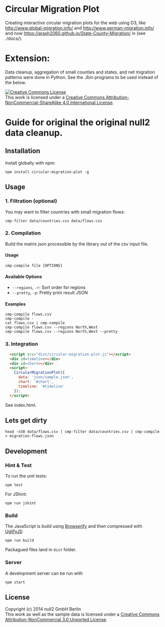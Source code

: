 # Circular Migration Plot
Creating interactive circular migration plots for the web using D3,
like http://www.global-migration.info/ and http://www.german-migration.info/
and now https://arash2060.github.io/State-County-Migration/ in (see ./docs/).

# Extension:
Data cleanup, aggregation of small counties and states, and net migration patterns were done in Python. See the ./bin programs to be used instead of the below.

<a rel="license" href="http://creativecommons.org/licenses/by-nc-sa/4.0/"><img alt="Creative Commons License" style="border-width:0" src="https://i.creativecommons.org/l/by-nc-sa/4.0/88x31.png" /></a><br />This work is licensed under a <a rel="license" href="http://creativecommons.org/licenses/by-nc-sa/4.0/">Creative Commons Attribution-NonCommercial-ShareAlike 4.0 International License</a>.


# Guide for original the original null2 data cleanup.

## Installation
Install globally with npm:
```shell
npm install circular-migration-plot -g
```

## Usage
### 1. Filtration (optional)
You may want to filter countries with small migration flows:
```shell
cmp-filter data/countries.csv data/flows.csv
```

### 2. Compilation
Build the matrix json processible by the library out of the csv input file.

#### Usage
`cmp-compile file [OPTIONS]`

#### Available Options
* `--regions`, `-r`: Sort order for regions
* `--pretty`, `-p`:  Pretty print result JSON

#### Examples
```shell
cmp-compile flows.csv
cmp-compile -
cat flows.csv | cmp-compile
cmp-compile flows.csv --regions North,West
cmp-compile flows.csv --regions North,West --pretty
```

### 3. Integration
```html
  <script src="dist/circular-migration-plot.js"></script>
  <div id=timeline></div>
  <div id=chart></div>
  <script>
    CircularMigrationPlot({
      data: 'json/sample.json',
      chart: '#chart',
      timeline: '#timeline'
    });
  </script>
```
See index.html.

## Lets get dirty
```shell
head -n30 data/flows.csv | cmp-filter data/countries.csv | cmp-compile > migration-flows.json
```

## Development
### Hint & Test
To run the unit tests:
```shell
npm test
```

For JShint:
```
npm run jshint
```

### Build
The JavaScript is build using [Browserify](http://browserify.org/)
and then compressed with [UglifyJS](http://lisperator.net/uglifyjs/):
```
npm run build
```
Packagued files land in `dist` folder.

### Server
A development server can be run with
```
npm start
```

License
-------
Copyright (c) 2014 null2 GmbH Berlin  
This work as well as the sample data is licensed under a [Creative Commons Attribution-NonCommercial 3.0 Unported License](http://creativecommons.org/licenses/by-nc/3.0/).
